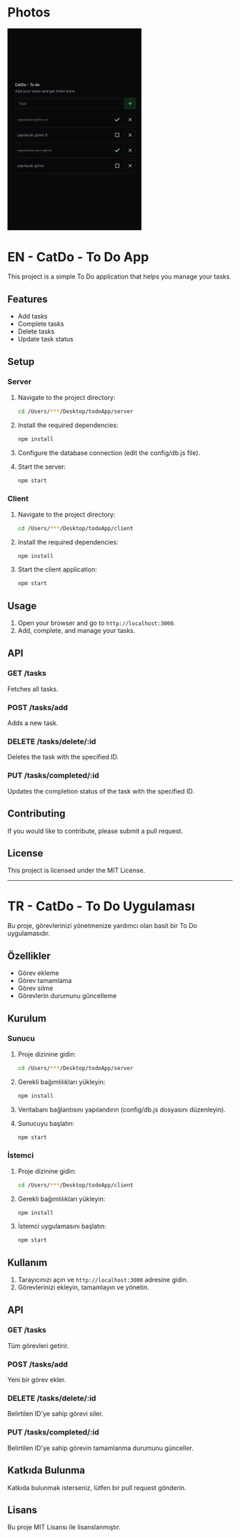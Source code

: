 # Photos
<img src="./screenshot.png" alt="Project Screenshot" width="300">

# EN - CatDo - To Do App

This project is a simple To Do application that helps you manage your tasks.

## Features

- Add tasks
- Complete tasks
- Delete tasks
- Update task status

## Setup

### Server

1. Navigate to the project directory:
    ```bash
    cd /Users/***/Desktop/todoApp/server
    ```

2. Install the required dependencies:
    ```bash
    npm install
    ```

3. Configure the database connection (edit the config/db.js file).

4. Start the server:
    ```bash
    npm start
    ```

### Client

1. Navigate to the project directory:
    ```bash
    cd /Users/***/Desktop/todoApp/client
    ```

2. Install the required dependencies:
    ```bash
    npm install
    ```

3. Start the client application:
    ```bash
    npm start
    ```

## Usage

1. Open your browser and go to `http://localhost:3000`.
2. Add, complete, and manage your tasks.

## API

### GET /tasks

Fetches all tasks.

### POST /tasks/add

Adds a new task.

### DELETE /tasks/delete/:id

Deletes the task with the specified ID.

### PUT /tasks/completed/:id

Updates the completion status of the task with the specified ID.

## Contributing

If you would like to contribute, please submit a pull request.

## License

This project is licensed under the MIT License.

---

# TR - CatDo - To Do Uygulaması

Bu proje, görevlerinizi yönetmenize yardımcı olan basit bir To Do uygulamasıdır.

## Özellikler

- Görev ekleme
- Görev tamamlama
- Görev silme
- Görevlerin durumunu güncelleme

## Kurulum

### Sunucu

1. Proje dizinine gidin:
    ```bash
    cd /Users/***/Desktop/todoApp/server
    ```

2. Gerekli bağımlılıkları yükleyin:
    ```bash
    npm install
    ```

3. Veritabanı bağlantısını yapılandırın (config/db.js dosyasını düzenleyin).

4. Sunucuyu başlatın:
    ```bash
    npm start
    ```

### İstemci

1. Proje dizinine gidin:
    ```bash
    cd /Users/***/Desktop/todoApp/client
    ```

2. Gerekli bağımlılıkları yükleyin:
    ```bash
    npm install
    ```

3. İstemci uygulamasını başlatın:
    ```bash
    npm start
    ```

## Kullanım

1. Tarayıcınızı açın ve `http://localhost:3000` adresine gidin.
2. Görevlerinizi ekleyin, tamamlayın ve yönetin.

## API

### GET /tasks

Tüm görevleri getirir.

### POST /tasks/add

Yeni bir görev ekler.

### DELETE /tasks/delete/:id

Belirtilen ID'ye sahip görevi siler.

### PUT /tasks/completed/:id

Belirtilen ID'ye sahip görevin tamamlanma durumunu günceller.

## Katkıda Bulunma

Katkıda bulunmak isterseniz, lütfen bir pull request gönderin.

## Lisans

Bu proje MIT Lisansı ile lisanslanmıştır.
